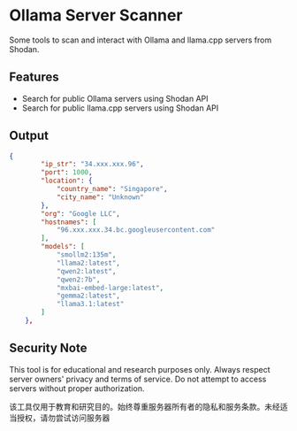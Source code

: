 # Ollama Server Scanner

Some tools to scan and interact with Ollama and llama.cpp servers from Shodan.

## Features

- Search for public Ollama servers using Shodan API
- Search for public llama.cpp servers using Shodan API


## Output
```json
{
        "ip_str": "34.xxx.xxx.96",
        "port": 1000,
        "location": {
            "country_name": "Singapore",
            "city_name": "Unknown"
        },
        "org": "Google LLC",
        "hostnames": [
            "96.xxx.xxx.34.bc.googleusercontent.com"
        ],
        "models": [
            "smollm2:135m",
            "llama2:latest",
            "qwen2:latest",
            "qwen2:7b",
            "mxbai-embed-large:latest",
            "gemma2:latest",
            "llama3.1:latest"
        ]
    },
```

## Security Note

This tool is for educational and research purposes only. Always respect server owners' privacy and terms of service. Do not attempt to access servers without proper authorization.

该工具仅用于教育和研究目的。始终尊重服务器所有者的隐私和服务条款。未经适当授权，请勿尝试访问服务器
